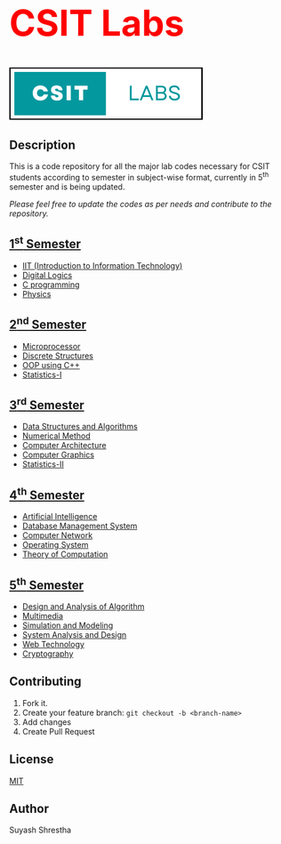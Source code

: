 <h1 style="color:red; font-weight:700; font-size:4rem">CSIT Labs</h1>

![logo](static/logo.png)

## Description

This is a code repository for all the major lab codes necessary for CSIT students according to semester in subject-wise format, currently in 5<sup>th</sup> semester and is being updated.

_Please feel free to update the codes as per needs and contribute to the repository._

## [1<sup>st</sup> Semester](/1st_Semester/README.md)

- [IIT (Introduction to Information Technology)](/1st_Semester/IIT/README.md)
- [Digital Logics](/1st_Semester/Digital_logics/README.md)
- [C programming](/1st_Semester/C)
- [Physics](/1st_Semester/Physics/README.md)

## [2<sup>nd</sup> Semester](/2nd_Semester/README.md)

- [Microprocessor](/2nd_Semester/Microprocessor/README.md)
- [Discrete Structures](/2nd_Semester/DS_lab/README.md)
- [OOP using C++](/2nd_Semester/OOP/README.md)
- [Statistics-I](/2nd_Semester/Statistics-I/README.md)

## [3<sup>rd</sup> Semester](/3rd_Semester/README.md)

- [Data Structures and Algorithms](/3rd_Semester/DSA/README.md)
- [Numerical Method](/3rd_Semester/Numerical_Method/README.md)
- [Computer Architecture](/3rd_Semester/Computer_Architecture/README.md)
- [Computer Graphics](/3rd_Semester/Computer_Graphics/README.md)
- [Statistics-II](/3rd_Semester/Statistics-II/README.md)

## [4<sup>th</sup> Semester](/4th_Semester/README.md)

- [Artificial Intelligence](/4th_Semester/AI/README.md)
- [Database Management System](/4th_Semester/DBMS/README.md)
- [Computer Network](/4th_Semester/CN/README.md)
- [Operating System](/4th_Semester/OS/README.md)
- [Theory of Computation](/4th_Semester/TOC/README.md)

## [5<sup>th</sup> Semester](/5th_Semester/README.md)

- [Design and Analysis of Algorithm](/5th_Semester/Design_and_Analysis_of_Algorithm/README.md)
- [Multimedia](/5th_Semester/Multimedia/README.md)
- [Simulation and Modeling](/5th_Semester/Simulation_and_Modeling/README.md)
- [System Analysis and Design](/5th_Semester/System_Analysis_and_Design/README.md)
- [Web Technology](/5th_Semester/Web_Technology/README.md)
- [Cryptography](/5th_Semester/Cryptography/README.md)

## Contributing

1. Fork it.
2. Create your feature branch: `git checkout -b <branch-name>`
3. Add changes
4. Create Pull Request

## License

[MIT](/License)

## Author

Suyash Shrestha
